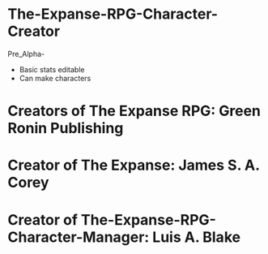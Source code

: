# The-Expanse-RPG-Character-Creator  
   
 Pre_Alpha-
  - Basic stats editable  
  - Can make characters
    
# Creators of The Expanse RPG: Green Ronin Publishing

# Creator of The Expanse: James S. A. Corey

# Creator of The-Expanse-RPG-Character-Manager: Luis A. Blake
